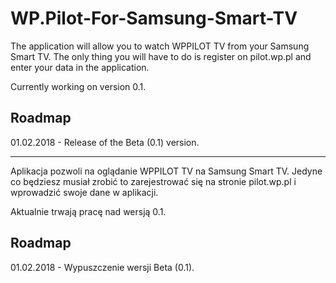 # WP.Pilot-For-Samsung-Smart-TV
The application will allow you to watch WPPILOT TV from your Samsung Smart TV.
The only thing you will have to do is register on pilot.wp.pl and enter your data in the application.

Currently working on version 0.1.

## Roadmap
01.02.2018 - Release of the Beta (0.1) version.
___
Aplikacja pozwoli na oglądanie WPPILOT TV na Samsung Smart TV. 
Jedyne co będziesz musiał zrobić to zarejestrować się na stronie pilot.wp.pl i wprowadzić swoje dane w aplikacji.

Aktualnie trwają pracę nad wersją 0.1.

## Roadmap
01.02.2018 - Wypuszczenie wersji Beta (0.1).
